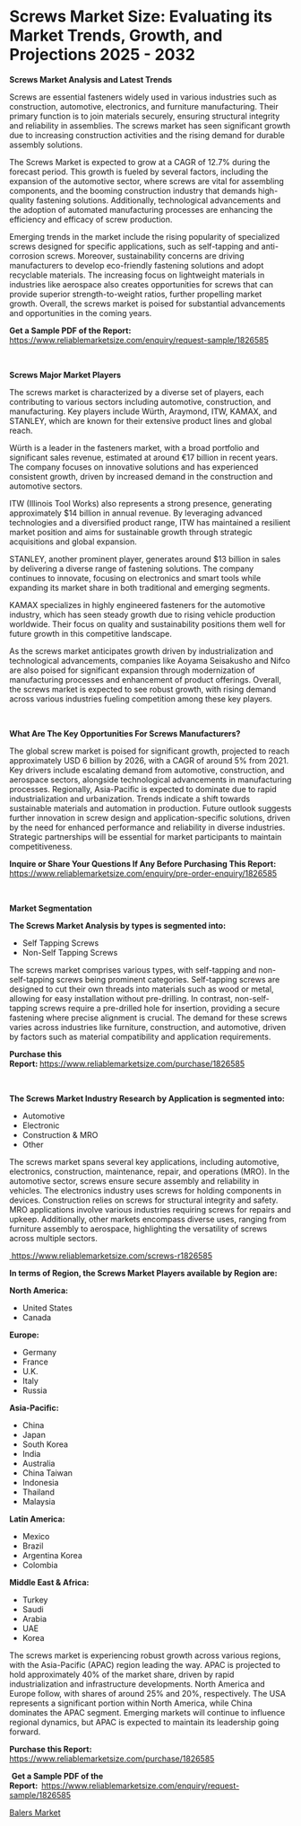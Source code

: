 <p><h1>Screws Market Size: Evaluating its Market Trends, Growth, and Projections 2025 - 2032</h1></p><p><strong>Screws Market Analysis and Latest Trends</strong></p>
<p><p>Screws are essential fasteners widely used in various industries such as construction, automotive, electronics, and furniture manufacturing. Their primary function is to join materials securely, ensuring structural integrity and reliability in assemblies. The screws market has seen significant growth due to increasing construction activities and the rising demand for durable assembly solutions.</p><p>The Screws Market is expected to grow at a CAGR of 12.7% during the forecast period. This growth is fueled by several factors, including the expansion of the automotive sector, where screws are vital for assembling components, and the booming construction industry that demands high-quality fastening solutions. Additionally, technological advancements and the adoption of automated manufacturing processes are enhancing the efficiency and efficacy of screw production.</p><p>Emerging trends in the market include the rising popularity of specialized screws designed for specific applications, such as self-tapping and anti-corrosion screws. Moreover, sustainability concerns are driving manufacturers to develop eco-friendly fastening solutions and adopt recyclable materials. The increasing focus on lightweight materials in industries like aerospace also creates opportunities for screws that can provide superior strength-to-weight ratios, further propelling market growth. Overall, the screws market is poised for substantial advancements and opportunities in the coming years.</p></p>
<p><strong>Get a Sample PDF of the Report:&nbsp;</strong> <a href="https://www.reliablemarketsize.com/enquiry/request-sample/1826585?utm_campaign=2321&utm_medium=2&utm_source=Github&utm_content=ia&utm_term=18022025&utm_id=screws">https://www.reliablemarketsize.com/enquiry/request-sample/1826585</a></p>
<p>&nbsp;</p>
<p><strong>Screws Major Market Players</strong></p>
<p><p>The screws market is characterized by a diverse set of players, each contributing to various sectors including automotive, construction, and manufacturing. Key players include Würth, Araymond, ITW, KAMAX, and STANLEY, which are known for their extensive product lines and global reach.</p><p>Würth is a leader in the fasteners market, with a broad portfolio and significant sales revenue, estimated at around €17 billion in recent years. The company focuses on innovative solutions and has experienced consistent growth, driven by increased demand in the construction and automotive sectors.</p><p>ITW (Illinois Tool Works) also represents a strong presence, generating approximately $14 billion in annual revenue. By leveraging advanced technologies and a diversified product range, ITW has maintained a resilient market position and aims for sustainable growth through strategic acquisitions and global expansion.</p><p>STANLEY, another prominent player, generates around $13 billion in sales by delivering a diverse range of fastening solutions. The company continues to innovate, focusing on electronics and smart tools while expanding its market share in both traditional and emerging segments.</p><p>KAMAX specializes in highly engineered fasteners for the automotive industry, which has seen steady growth due to rising vehicle production worldwide. Their focus on quality and sustainability positions them well for future growth in this competitive landscape.</p><p>As the screws market anticipates growth driven by industrialization and technological advancements, companies like Aoyama Seisakusho and Nifco are also poised for significant expansion through modernization of manufacturing processes and enhancement of product offerings. Overall, the screws market is expected to see robust growth, with rising demand across various industries fueling competition among these key players.</p></p>
<p>&nbsp;</p>
<p><strong>What Are The Key Opportunities For Screws Manufacturers?</strong></p>
<p><p>The global screw market is poised for significant growth, projected to reach approximately USD 6 billion by 2026, with a CAGR of around 5% from 2021. Key drivers include escalating demand from automotive, construction, and aerospace sectors, alongside technological advancements in manufacturing processes. Regionally, Asia-Pacific is expected to dominate due to rapid industrialization and urbanization. Trends indicate a shift towards sustainable materials and automation in production. Future outlook suggests further innovation in screw design and application-specific solutions, driven by the need for enhanced performance and reliability in diverse industries. Strategic partnerships will be essential for market participants to maintain competitiveness.</p></p>
<p><strong>Inquire or Share Your Questions If Any Before Purchasing This Report:</strong> <a href="https://www.reliablemarketsize.com/enquiry/pre-order-enquiry/1826585?utm_campaign=2321&utm_medium=2&utm_source=Github&utm_content=ia&utm_term=18022025&utm_id=screws">https://www.reliablemarketsize.com/enquiry/pre-order-enquiry/1826585</a></p>
<p>&nbsp;</p>
<p><strong>Market Segmentation</strong></p>
<p><strong>The Screws Market Analysis by types is segmented into:</strong></p>
<p><ul><li>Self Tapping Screws</li><li>Non-Self Tapping Screws</li></ul></p>
<p><p>The screws market comprises various types, with self-tapping and non-self-tapping screws being prominent categories. Self-tapping screws are designed to cut their own threads into materials such as wood or metal, allowing for easy installation without pre-drilling. In contrast, non-self-tapping screws require a pre-drilled hole for insertion, providing a secure fastening where precise alignment is crucial. The demand for these screws varies across industries like furniture, construction, and automotive, driven by factors such as material compatibility and application requirements.</p></p>
<p><strong>Purchase this Report:&nbsp;</strong><a href="https://www.reliablemarketsize.com/purchase/1826585?utm_campaign=2321&utm_medium=2&utm_source=Github&utm_content=ia&utm_term=18022025&utm_id=screws">https://www.reliablemarketsize.com/purchase/1826585</a></p>
<p>&nbsp;</p>
<p><strong>The Screws Market Industry Research by Application is segmented into:</strong></p>
<p><ul><li>Automotive</li><li>Electronic</li><li>Construction & MRO</li><li>Other</li></ul></p>
<p><p>The screws market spans several key applications, including automotive, electronics, construction, maintenance, repair, and operations (MRO). In the automotive sector, screws ensure secure assembly and reliability in vehicles. The electronics industry uses screws for holding components in devices. Construction relies on screws for structural integrity and safety. MRO applications involve various industries requiring screws for repairs and upkeep. Additionally, other markets encompass diverse uses, ranging from furniture assembly to aerospace, highlighting the versatility of screws across multiple sectors.</p></p>
<p><a href="https://www.reliablemarketsize.com/screws-r1826585?utm_campaign=2321&utm_medium=2&utm_source=Github&utm_content=ia&utm_term=18022025&utm_id=screws">&nbsp;https://www.reliablemarketsize.com/screws-r1826585</a></p>
<p><strong>In terms of Region, the Screws Market Players available by Region are:</strong></p>
<p>
    <p> <strong> North America: </strong>
        <ul>
            <li>United States</li>
            <li>Canada</li>
        </ul>
        </p> 
    <p> <strong> Europe: </strong>
        <ul>
            <li>Germany</li>
            <li>France</li>
            <li>U.K.</li>
            <li>Italy</li>
            <li>Russia</li>
        </ul>
        </p> 
    <p> <strong> Asia-Pacific: </strong>
        <ul>
            <li>China</li>
            <li>Japan</li>
            <li>South Korea</li>
            <li>India</li>
            <li>Australia</li>
            <li>China Taiwan</li>
            <li>Indonesia</li>
            <li>Thailand</li>
            <li>Malaysia</li>
        </ul>
        </p> 
    <p> <strong> Latin America: </strong>
        <ul>
            <li>Mexico</li>
            <li>Brazil</li>
            <li>Argentina Korea</li>
            <li>Colombia</li>
        </ul>
        </p> 
    <p> <strong> Middle East & Africa: </strong>
        <ul>
            <li>Turkey</li>
            <li>Saudi</li>
            <li>Arabia</li>
            <li>UAE</li>
            <li>Korea</li>
        </ul>
    </p>
    </p>
<p><p>The screws market is experiencing robust growth across various regions, with the Asia-Pacific (APAC) region leading the way. APAC is projected to hold approximately 40% of the market share, driven by rapid industrialization and infrastructure developments. North America and Europe follow, with shares of around 25% and 20%, respectively. The USA represents a significant portion within North America, while China dominates the APAC segment. Emerging markets will continue to influence regional dynamics, but APAC is expected to maintain its leadership going forward.</p></p>
<p><strong>Purchase this Report: </strong><a href="https://www.reliablemarketsize.com/purchase/1826585?utm_campaign=2321&utm_medium=2&utm_source=Github&utm_content=ia&utm_term=18022025&utm_id=screws">https://www.reliablemarketsize.com/purchase/1826585</a></p>
<p>&nbsp;<strong>Get a Sample PDF of the Report:&nbsp;&nbsp;</strong><a href="https://www.reliablemarketsize.com/enquiry/request-sample/1826585?utm_campaign=2321&utm_medium=2&utm_source=Github&utm_content=ia&utm_term=18022025&utm_id=screws">https://www.reliablemarketsize.com/enquiry/request-sample/1826585</a></p>
<p><strong></strong></p>
<p><p><a href="https://github.com/maclarensidney/Market-Research-Report-List-1/blob/main/balers-market.md?utm_campaign=2321&utm_medium=2&utm_source=Github&utm_content=ia&utm_term=18022025&utm_id=screws">Balers Market</a></p></p>